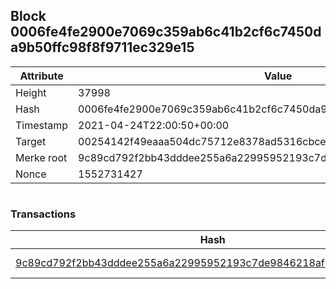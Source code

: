 ## Block 0006fe4fe2900e7069c359ab6c41b2cf6c7450da9b50ffc98f8f9711ec329e15

Attribute | Value
--- | ---
Height | 37998
Hash | 0006fe4fe2900e7069c359ab6c41b2cf6c7450da9b50ffc98f8f9711ec329e15
Timestamp | 2021-04-24T22:00:50+00:00
Target | 00254142f49eaaa504dc75712e8378ad5316cbcead634704b3734b6271167cc4
Merke root | 9c89cd792f2bb43dddee255a6a22995952193c7de9846218af9cc05e49629fb7
Nonce | 1552731427

```

```

### Transactions

Hash | Amount
--- | ---
[9c89cd792f2bb43dddee255a6a22995952193c7de9846218af9cc05e49629fb7](9c89cd792f2bb43dddee255a6a22995952193c7de9846218af9cc05e49629fb7.md) | 10.00000000 SKEPTI 
